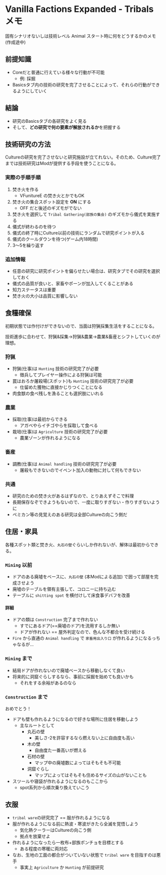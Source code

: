 # Vanilla Factions Expanded - Tribals メモ

固有シナリオないしは技術レベル Animal スタート時に何をどうするかのメモ (作成途中)

## 前提知識

* Coreだと普通に行えている様々な行動が不可能
  * 例: 採掘
* Basicsタブ内の技術の研究を完了させることによって、それらの行動ができるようにしていく

## 結論

* 研究のBasicsタブの各研究をよく見る
* そして、**どの研究で何の要素が解放されるか**を把握する

## 技術研究の方法

Cultureの研究を完了させないと研究施設が立てれない。そのため、Culture完了までは技術研究はModが提供する手段を使うことになる。

### 実際の手順手順

1. 焚き火を作る
    * VFunitureE の焚き火とかでもOK
2. 焚き火の集合スポット設定を **ON** にする
    * OFF だと後述のギズモがでない
3. 焚き火を選択して `Tribal Gathering(部族の集会)` のギズモから儀式を実施する
4. 儀式が終わるのを待つ
5. 儀式の終了時にCulture以前の技術にランダムで研究ポイントが入る
6. 儀式のクールダウンを待つ(ゲーム内18時間)
7. 3〜5を繰り返す

### 追加情報

* 任意の研究に研究ポイントを偏らせたい場合は、研究タブでその研究を選択しておく
* 儀式の品質が良いと、家畜やポーンが加入してくることがある
* 知力ステータスは重要
* 焚き火の大小は品質に影響しない

## 食糧確保

初期状態では作付けができないので、当面は狩猟採集生活をすることになる。

技術進歩に合わせて、狩猟&採集→狩猟&農業→農業&畜産とシフトしていくのが理想。

### 狩猟

* 狩猟(仕事)は `Hunting` 技術の研究完了が必要
  * 徴兵してプレイヤー操作による狩猟は可能
* 罠はおろか屠殺場(スポット)も `Hunting` 技術の研究完了が必要
  * 仕留めた獲物に直接かじりつくことになる
* 肉食獣の食べ残しを漁ることも選択肢にいれる

### 農業

* 採取(仕事)は最初からできる
  * アガベやらイチゴやらを採取して食べる
* 栽培(仕事)は `Agriculture` 技術の研究完了が必要
  * 農業ゾーンが作れるようになる

### 畜産

* 調教(仕事)は `Animal handling` 技術の研究完了が必要
  * 屠殺もできないのでイベント加入の動物に対して何もできない

### 共通

* 研究のための焚き火があるはずなので、とりあえずそこで料理
* 長期保存なぞできようもないので、一度に取りすぎない・作りすぎないように
* ペミカン等の見覚えのある研究は全部Cultureの向こう側だ

## 住居・家具

各種スポット類と焚き火、`丸石の壁`ぐらいしか作れないが、解体は最初からできる。

### `Mining` 以前

* ドアのある廃墟をベースに、`丸石の壁` (本Modによる追加) で囲って部屋を完成させよう
* 廃墟のテーブルを領有主張して、コロニーに持ち込む
* テーブルに `shitting spot` を横付けして床食事デバフを改善

#### 詳細

* ドアの類は `Construction` 完了まで作れない
  * すでにあるドア(==廃墟のドア)を流用するしか無い
  * ドアが作れない == 屋外判定なので、色んな不都合を受け続ける
* `Fire` から直通の `Animal handling` で `家畜用出入り口` が作れるようになるっちゃなるが…

### `Mining` まで

* 結局ドアが作れないので廃墟ベースから移動しなくて良い
* 将来的に洞窟ぐらしするなら、事前に採掘を始めても良いかも
  * それをする余裕があるのなら

### `Construction` まで

おめでとう！

* ドアも壁も作れるようになるので好きな場所に住居を移動しよう
  * 主なルートとして
    * 丸石の壁
      * 美しさ-2を許容するなら燃えない上に自由度も高い
    * 木の壁
      * 自由度た一番高いが燃える
    * 石材の壁
      * マップ中の廃墟数によってはそもそも不可能
    * 洞窟ぐらし
      * マップによってはそもそも住めるサイズの山がないことも
* スツールや寝袋が作れるようになるのもここから
  * spot系列から順次乗り換えていこう

## 衣服

* `tribal ware`の研究完了 == 服が作れるようになる
* 服が作れるようになる前に熱波・寒波がきたら全滅を覚悟しよう
  * 気化熱クーラーはCultureの向こう側
  * 拠点を放棄せよ
* 作れるようになったら一枚布+部族ポンチョを目標とする
  * ある程度の寒暖に両対応
* なお、生地の工面の都合がついていない状態で `tribal ware` を目指すのは悪手
  * 事実上 `Agriculture` か `Hunting` が前提研究
